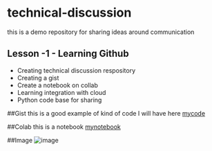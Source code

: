 # technical-discussion
this is a demo repository for sharing ideas around communication


## Lesson -1 - Learning Github

* Creating technical discussion respository
* Creating a gist
* Create a notebook on collab
* Learning integration with cloud
* Python code base for sharing

##Gist
 this is a good example of kind of code I will have here [mycode](https://gist.github.com/shobhitguptaInd/1362fef3564c7706034d033a70e137d5)

##Colab
this is a notebook [mynotebook](https://github.com/shobhitguptaInd/technical-discussion/blob/5662196e4e5de5b7aeca2511ad2ef64651b0d780/technicalDocs.ipynb)

##Image
![image](https://github.com/shobhitguptaInd/technical-discussion/assets/53973923/1497220b-bb2b-4431-ae63-d5a084a42e66)
